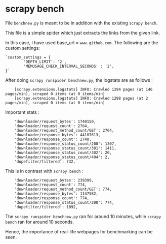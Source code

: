 # scrapy bench

File `benchnew.py` is meant to be in addition with the existing `scrapy bench`.

This file is a simple spider which just extracts the links from the given link.

In this case, I have used base_url = `www.github.com`. The following are the custom settings:

	`custom_settings = {
		    'DEPTH_LIMIT': '2',
		    'MEMUSAGE_CHECK_INTERVAL_SECONDS' : '2',
	}`
	

After doing `scrapy runspider benchnew.py`, the logstats are as follows :


		[scrapy.extensions.logstats] INFO: Crawled 1294 pages (at 146 pages/min), scraped 0 items (at 0 items/min)
		[scrapy.extensions.logstats] INFO: Crawled 1298 pages (at 2 pages/min), scraped 0 items (at 0 items/min)


Important stats : 

		'downloader/request_bytes': 1740150,
		'downloader/request_count': 2764,
		'downloader/request_method_count/GET': 2764,
		'downloader/response_bytes': 44107613,
		'downloader/response_count': 2740,
		'downloader/response_status_count/200': 1307,
		'downloader/response_status_count/301': 1411,
		'downloader/response_status_count/302': 20,
		'downloader/response_status_count/404': 2,
		'dupefilter/filtered': 732,

This is in contrast with `scrapy bench` : 

		'downloader/request_bytes': 239399,
		'downloader/request_count': 774,
		'downloader/request_method_count/GET': 774,
		'downloader/response_bytes': 1147582,
		'downloader/response_count': 774,
		'downloader/response_status_count/200': 774,
		'dupefilter/filtered': 1092,
		
The `scrapy runspider benchnew.py` ran for around 10 minutes, while `scrapy bench` ran for around 10 seconds.

Hence, the importance of real-life webpages for benchmarking can be seen.

